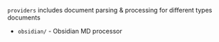 `providers` includes document parsing & processing for different types documents
- `obsidian/` - Obsidian MD processor
